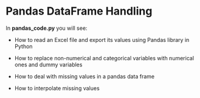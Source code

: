 # Pandas DataFrame Handling

In **pandas_code.py** you will see:

  - How to read an Excel file and export its values using Pandas library in Python
  
  - How to replace non-numerical and categorical variables with numerical ones and dummy variables
  
  - How to deal with missing values in a pandas data frame
  
  - How to interpolate missing values
